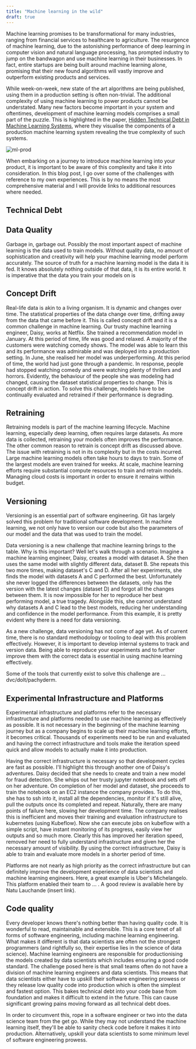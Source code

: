 ```yaml
---
title: "Machine learning in the wild"
draft: true
---
```


[comment]: # (https://a16z.com/2020/02/16/the-new-business-of-ai-and-how-its-different-from-traditional-software/)
[comment]: # (https://medium.com/@nlauchande/review-notes-of-ml-platforms-uber-michelangelo-e133eb6031da)
[comment]: # (hidden technical debt of machine learning)

Machine learning promises to be transformational for many industries, ranging from financial services to healthcare to agriculture. The resurgence of machine learning, due to the astonishing performance of deep learning in computer vision and natural language processing, has prompted industry to jump on the bandwagon and use machine learning in their businesses. In fact, entire startups are being built around machine learning alone, promising that their new found algorithms will vastly improve and outperform existing products and services.

While week-on-week, new state of the art algorithms are being published, using them in a production setting is often non-trivial.
The additional complexity of using machine learning to power products cannot be understated. Many new factors become important in your system and oftentimes, development of machine learning models comprises a small part of the puzzle. This is highlighted in the paper, [Hidden Technical Debt in Machine Learning Systems](link), where they visualise the components of a production machine learning system revealing the true complexity of such systems.

![ml-prod](resources/_gen/images/ml-wild/production-ml-2.png)

When embarking on a journey to introduce machine learning into your product, it is important to be aware of this complexity and take it into consideration. In this blog post, I go over some of the challenges with reference to my own experiences. This is by no means the most comprehensive material and I will provide links to additional resources where needed.

## Technical Debt



## Data Quality

Garbage in, garbage out. Possibly the most important aspect of machine learning is the data used to train models. Without quality data, no amount of sophistication and creativity will help your machine learning model perform accurately. The source of truth for a machine learning model is the data it is fed. It knows absolutely nothing outside of that data, it is its entire world. It is imperative that the data you train your models on is 

## Concept Drift

Real-life data is akin to a living organism. It is dynamic and changes over time. The statistical properties of the data change over time, drifting away from the data that came before it. This is called concept drift and it is a common challenge in machine learning. Our trusty machine learning engineer, Daisy, works at Netflix. She trained a recommendation model in January. At this period of time, life was good and relaxed. A majority of the customers were watching comedy shows. The model was able to learn this and its performance was admirable and was deployed into a production setting. In June, she realised her model was underperforming. At this period of time, the world had just gone through a pandemic. In response, people had stopped watching comedy and were watching plenty of thrillers and horrors. Evidently, the behaviour of the people she was modeling had changed, causing the dataset statistical properties to change. This is concept drift in action. To solve this challenge, models have to be continually evaluated and retrained if their performance is degrading.

## Retraining

Retraining models is part of the machine learning lifecycle. Machine learning, especially deep learning, often requires large datasets. As more data is collected, retraining your models often improves the performance. The other common reason to retrain is concept drift as discussed above. The issue with retraining is not in its complexity but in the costs incurred. Large machine learning models often take hours to days to train. Some of the largest models are even trained for weeks. At scale, machine learning efforts require substantial compute resources to train and retrain models. Managing cloud costs is important in order to ensure it remains within budget.

## Versioning

Versioning is an essential part of software engineering. Git has largely solved this problem for traditional software development. In machine learning, we not only have to version our code but also the parameters of our model and the data that was used to train the model.

Data versioning is a new challenge that machine learning brings to the table. Why is this important? Well let's walk through a scenario. Imagine a machine learning engineer, Daisy, creates a model with dataset A. She then uses the same model with slightly different data, dataset B. She repeats this two more times, making dataset's C and D. After all her experiments, she finds the model with datasets A and C performed the best. Unfortunately she never logged the differences between the datasets, only has the version with the latest changes (dataset D) and forgot all the changes between them. It is now impossible for her to reproduce her best performing model, a true tragedy. Alongside this, she cannot understand why datasets A and C lead to the best models, reducing her understanding and confidence in the model performance. From this example, it is pretty evident why there is a need for data versioning.

As a new challenge, data versioning has not come of age yet. As of current time, there is no standard methodology or tooling to deal with this problem effectively. However, it is important to develop internal systems to track and version data. Being able to reproduce your experiments and to further improve them with the correct data is essential in using machine learning effectively.

Some of the tools that currently exist to solve this challenge are ... dvc/dolt/pachyderm.

## Experimental Infrastructure and Platforms

Experimental infrastructure and platforms refer to the necessary infrastructure and platforms needed to use machine learning as effectively as possible. It is not necessary in the beginning of the machine learning journey but as a company begins to scale up their machine learning efforts, it becomes critical. Thousands of experiments need to be run and evaluated and having the correct infrastructure and tools make the iteration speed quick and allow models to actually make it into production.

Having the correct infrastructure is necessary so that development cycles are fast as possible. I'll highlight this through another one of Daisy's adventures. Daisy decided that she needs to create and train a new model for fraud detection. She whips out her trusty jupyter notebook and sets off on her adventure. On completion of her model and dataset, she proceeds to train the notebook on an EC2 instance the company provides. To do this, she has to ssh into it, install all the dependencies, monitor if it's still alive, pull the outputs once its completed and repeat. Naturally, there are many points of failure here, slowing her development time. The company realises this is inefficient and moves their training and evaluation infrastructure to kubernetes (using Kubeflow). Now she can execute jobs on kubeflow with a simple script, have instant monitoring of its progress, easily view her outputs and so much more. Clearly this has improved her iteration speed, removed her need to fully understand infrastructure and given her the necessary amount of visibility. By using the correct infrastructure, Daisy is able to train and evaluate more models in a shorter period of time.

Platforms are not nearly as high priority as the correct infrastructure but can definitely improve the development experience of data scientists and machine learning engineers. Here, a great example is Uber's Michelangelo. This platform enabled their team to ... . A good review is available here by Natu Lauchande (insert link).

## Code quality

Every developer knows there's nothing better than having quality code. It is wonderful to read, maintainable and extensible. This is a core tenet of all forms of software engineering, including machine learning engineering. What makes it different is that data scientists are often not the strongest programmers (and rightfully so, their expertise lies in the science of data science). Machine learning engineers are responsible for productionising the models created by data scientists which includes ensuring a good code standard. The challenge posed here is that small teams often do not have a division of machine learning engineers and data scientists. This means that data scientists either have to upskill their software engineering prowess or they release low quality code into production which is often the simplest and fastest option. This bakes technical debt into your code base from foundation and makes it difficult to extend in the future. This can cause significant growing pains moving forward as all technical debt does.

In order to circumvent this, rope in a software engineer or two into the data science team from the get go. While they may not understand the machine learning itself, they'll be able to sanity check code before it makes it into production. Alternatively, upskill your data scientists to some minimum level of software engineering prowess.
